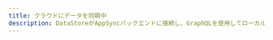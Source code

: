 ```yaml
---
title: クラウドにデータを同期中
description: DataStoreがAppSyncバックエンドに接続し、GraphQLを使用してローカルに保存されたすべてのデータを自動的に同期する方法の詳細をご覧ください。
---
```


<inline-fragment platform="ios" src="~/lib/datastore/fragments/native_common/sync.md"></inline-fragment> <inline-fragment platform="android" src="~/lib/datastore/fragments/native_common/sync.md"></inline-fragment> <inline-fragment platform="flutter" src="~/lib/datastore/fragments/native_common/sync.md"></inline-fragment> <inline-fragment platform="js" src="~/lib/datastore/fragments/native_common/sync.md"></inline-fragment>